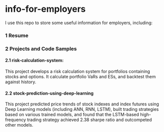 # info-for-employers

I use this repo to store some useful information for employers, including:

### **1 Resume**

### 2 Projects and Code Samples

####   2.1 risk-calculation-system:

  This project develops a risk calculation system for portfolios containing stocks and options. It calculate portfolio VaRs and ESs, and backtest them against history.

####   2.2 stock-prediction-using-deep-learning

  This project predicted price trends of stock indexes and index futures using Deep Learning models (including ANN, RNN, LSTM), built trading strategies based on various trained models, and found that the LSTM-based high-frequency trading strategy achieved 2.38 sharpe ratio and outcompeted other models.